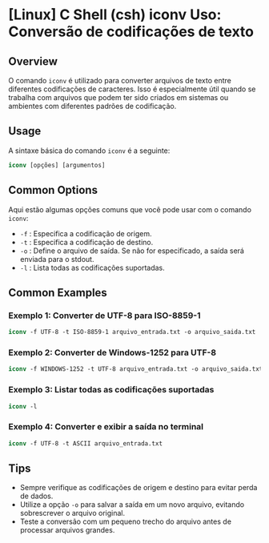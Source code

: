 # [Linux] C Shell (csh) iconv Uso: Conversão de codificações de texto

## Overview
O comando `iconv` é utilizado para converter arquivos de texto entre diferentes codificações de caracteres. Isso é especialmente útil quando se trabalha com arquivos que podem ter sido criados em sistemas ou ambientes com diferentes padrões de codificação.

## Usage
A sintaxe básica do comando `iconv` é a seguinte:

```csh
iconv [opções] [argumentos]
```

## Common Options
Aqui estão algumas opções comuns que você pode usar com o comando `iconv`:

- `-f` : Especifica a codificação de origem.
- `-t` : Especifica a codificação de destino.
- `-o` : Define o arquivo de saída. Se não for especificado, a saída será enviada para o stdout.
- `-l` : Lista todas as codificações suportadas.

## Common Examples

### Exemplo 1: Converter de UTF-8 para ISO-8859-1
```csh
iconv -f UTF-8 -t ISO-8859-1 arquivo_entrada.txt -o arquivo_saida.txt
```

### Exemplo 2: Converter de Windows-1252 para UTF-8
```csh
iconv -f WINDOWS-1252 -t UTF-8 arquivo_entrada.txt -o arquivo_saida.txt
```

### Exemplo 3: Listar todas as codificações suportadas
```csh
iconv -l
```

### Exemplo 4: Converter e exibir a saída no terminal
```csh
iconv -f UTF-8 -t ASCII arquivo_entrada.txt
```

## Tips
- Sempre verifique as codificações de origem e destino para evitar perda de dados.
- Utilize a opção `-o` para salvar a saída em um novo arquivo, evitando sobrescrever o arquivo original.
- Teste a conversão com um pequeno trecho do arquivo antes de processar arquivos grandes.